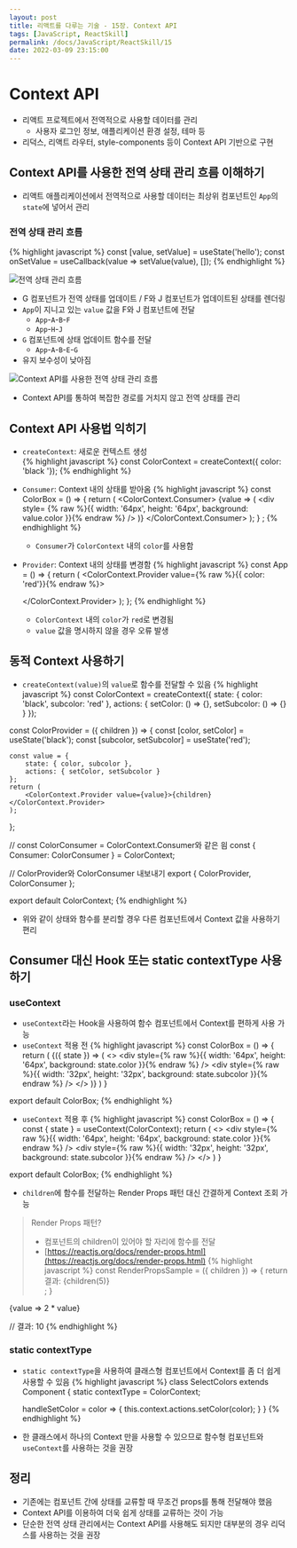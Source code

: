 ```yaml
---
layout: post
title: 리액트를 다루는 기술 - 15장. Context API
tags: [JavaScript, ReactSkill]
permalink: /docs/JavaScript/ReactSkill/15
date: 2022-03-09 23:15:00
---
```

# Context API
- 리액트 프로젝트에서 전역적으로 사용할 데이터를 관리
    - 사용자 로그인 정보, 애플리케이션 환경 설정, 테마 등
- 리덕스, 리액트 라우터, style-components 등이 Context API 기반으로 구현

## Context API를 사용한 전역 상태 관리 흐름 이해하기

- 리액트 애플리케이션에서 전역적으로 사용할 데이터는 최상위 컴포넌트인 `App`의 `state`에 넣어서 관리

### 전역 상태 관리 흐름

{% highlight javascript %}
const [value, setValue] = useState('hello');
const onSetValue = useCallback(value => setValue(value), []);
{% endhighlight %}

![전역 상태 관리 흐름](https://i.imgur.com/tmOeRAT.png)

- G 컴포넌트가 전역 상태를 업데이트 / F와 J 컴포넌트가 업데이트된 상태를 렌더링
- `App`이 지니고 있는 `value` 값을 F와 J 컴포넌트에 전달
    - `App`-`A`-`B`-`F`
    - `App`-`H`-`J`
- `G` 컴포넌트에 상태 업데이트 함수를 전달
    - `App`-`A`-`B`-`E`-`G`
- 유지 보수성이 낮아짐

![Context API를 사용한 전역 상태 관리 흐름](https://i.imgur.com/iyNKCIz.png)

- Context API를 통하여 복잡한 경로를 거치지 않고 전역 상태를 관리

## Context API 사용법 익히기

- `createContext`: 새로운 컨텍스트 생성  
{% highlight javascript %}
const ColorContext = createContext({ color: 'black '});
{% endhighlight %}

- `Consumer`: Context 내의 상태를 받아옴
 {% highlight javascript %}
const ColorBox = () => {
    return (
        <ColorContext.Consumer>
            {value => (
                 <div
                     style= {% raw %}{{
                         width: '64px',
                         height: '64px',
                         background: value.color
                    }}{% endraw %}
                />
             )}
        </ColorContext.Consumer>
    );
} ;
{% endhighlight %}
  - `Consumer`가 `ColorContext` 내의 `color`를 사용함

- `Provider`: Context 내의 상태를 변경함
 {% highlight javascript %}
const App = () => {
    return (
        <ColorContext.Provider value={% raw %}{{ color: 'red'}}{% endraw %}>
            <div>
                <ColorBox />
            </div>
        </ColorContext.Provider>
    );
};
{% endhighlight %}

  - `ColorContext` 내의 `color`가 `red`로 변경됨
  - `value` 값을 명시하지 않을 경우 오류 발생

## 동적 Context 사용하기

- `createContext(value)`의 `value`로 함수를 전달할 수 있음
{% highlight javascript %}
const ColorContext = createContext({
    state: { color: 'black', subcolor: 'red' },
    actions: {
        setColor: () => {},
        setSubcolor: () => {}
    }
});

const ColorProvider = ({ children }) => {
    const [color, setColor] = useState('black');
    const [subcolor, setSubcolor] = useState('red');
    
    const value = {
        state: { color, subcolor },
        actions: { setColor, setSubcolor }
    };
    return (
        <ColorContext.Provider value={value}>{children}</ColorContext.Provider>
    );
};

// const ColorConsumer = ColorContext.Consumer와 같은 읨
const { Consumer: ColorConsumer } = ColorContext;

// ColorProvider와 ColorConsumer 내보내기
export { ColorProvider, ColorConsumer };

export default ColorContext;
{% endhighlight %}
- 위와 같이 상태와 함수를 분리할 경우 다른 컴포넌트에서 Context 값을 사용하기 편리

## Consumer 대신 Hook 또는 static contextType 사용하기

### useContext
- `useContext`라는 Hook을 사용하여 함수 컴포넌트에서 Context를 편하게 사용 가능
- `useContext` 적용 전
{% highlight javascript %}
const ColorBox = () => {
    return (
        <ColorConsumer>
            {({ state }) => (
                <>
                    <div
                        style={% raw %}{{
                            width: '64px',
                            height: '64px',
                            background: state.color
                        }}{% endraw %}
                    />
                    <div
                        style={% raw %}{{
                            width: '32px',
                            height: '32px',
                            background: state.subcolor
                        }}{% endraw %}
                    />
                </>
            )}
        </ColorConsumer>
    )
}

export default ColorBox;
{% endhighlight %}

- `useContext` 적용 후
{% highlight javascript %}
const ColorBox = () => {
    const { state } = useContext(ColorContext);
    return (
        <>
            <div
                style={% raw %}{{
                    width: '64px',
                    height: '64px',
                    background: state.color
                }}{% endraw %}
            />
            <div
                style={% raw %}{{
                    width: '32px',
                    height: '32px',
                    background: state.subcolor
                }}{% endraw %}
            />
        </>
    )
}

export default ColorBox;
{% endhighlight %}
- `children`에 함수를 전달하는 Render Props 패턴 대신 간결하게 Context 조회 가능

> Render Props 패턴? 
> - 컴포넌트의 children이 있어야 할 자리에 함수를 전달
> - [https://reactjs.org/docs/render-props.html](https://reactjs.org/docs/render-props.html)
{% highlight javascript %}
const RenderPropsSample = ({ children }) => {
    return <div>결과: {children(5)}</div>;
}

<RenderPropsSample>{value => 2 * value}</RenderPropsSample>

// 결과: 10
{% endhighlight %}

### static contextType
- `static contextType`을 사용하여 클래스형 컴포넌트에서 Context를 좀 더 쉽게 사용할 수 있음
{% highlight javascript %}
class SelectColors extends Component {
    static contextType = ColorContext;
    
    handleSetColor = color => {
        this.context.actions.setColor(color);
    }
}
{% endhighlight %}
- 한 클래스에서 하나의 Context 만을 사용할 수 있으므로 함수형 컴포넌트와 `useContext`를 사용하는 것을 권장

## 정리
- 기존에는 컴포넌트 간에 상태를 교류할 때 무조건 props를 통해 전달해야 했음
- Context API를 이용하여 더욱 쉽게 상태를 교류하는 것이 가능
- 단순한 전역 상태 관리에서는 Context API를 사용해도 되지만 대부분의 경우 리덕스를 사용하는 것을 권장